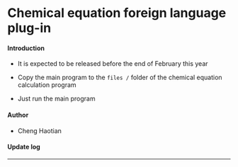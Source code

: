 # Chemical equation foreign language plug-in



#### Introduction

- It is expected to be released before the end of February this year

- Copy the main program to the `files /` folder of the chemical equation calculation program

- Just run the main program



#### Author



- Cheng Haotian




#### Update log

- --
